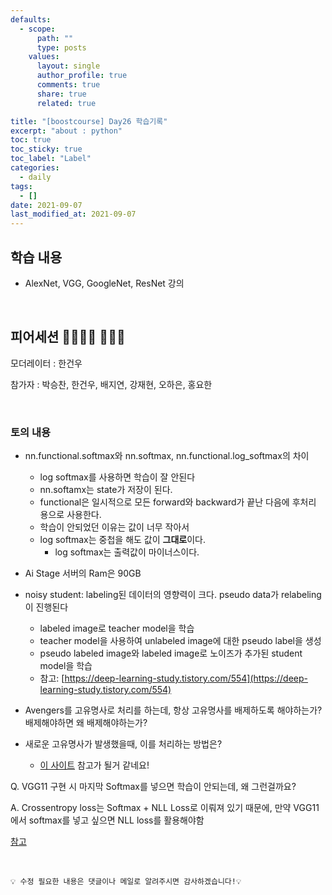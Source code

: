 ```yaml
---
defaults:
  - scope:
      path: ""
      type: posts
    values:
      layout: single
      author_profile: true
      comments: true
      share: true
      related: true

title: "[boostcourse] Day26 학습기록"
excerpt: "about : python"
toc: true
toc_sticky: true
toc_label: "Label"
categories:
  - daily
tags:
  - []
date: 2021-09-07
last_modified_at: 2021-09-07
---
```


## 학습 내용

- AlexNet, VGG, GoogleNet, ResNet 강의


<br>

## 피어세션 👨‍👨‍👦‍👦 👨‍👨‍👦

모더레이터 : 한건우

참가자 : 박승찬, 한건우, 배지연, 강재현, 오하은, 홍요한

<br>

### 토의 내용

- nn.functional.softmax와 nn.softmax, nn.functional.log_softmax의 차이
    - log softmax를 사용하면 학습이 잘 안된다
    - nn.softamx는 state가 저장이 된다.
    - functional은 일시적으로 모든 forward와 backward가 끝난 다음에 후처리 용으로 사용한다.
    - 학습이 안되었던 이유는 값이 너무 작아서
    - log softmax는 중첩을 해도 값이 **그대로**이다.
        - log softmax는 출력값이 마이너스이다.

- Ai Stage 서버의 Ram은 90GB
- noisy student: labeling된 데이터의 영향력이 크다. pseudo data가 relabeling이 진행된다
    - labeled image로 teacher model을 학습
    - teacher model을 사용하여 unlabeled image에 대한 pseudo label을 생성
    - pseudo labeled image와 labeled image로 노이즈가 추가된 student model을 학습
    - 참고: [https://deep-learning-study.tistory.com/554](https://deep-learning-study.tistory.com/554)
- Avengers를 고유명사로 처리를 하는데, 항상 고유명사를 배제하도록 해야하는가? 배제해야하면 왜 배제해야하는가?
- 새로운 고유명사가 발생했을때, 이를 처리하는 방법은?
    - [이 사이트](https://heytech.tistory.com/15) 참고가 될거 같네요!


Q. VGG11 구현 시 마지막 Softmax를 넣으면 학습이 안되는데, 왜 그런걸까요?

A. Crossentropy loss는 Softmax + NLL Loss로 이뤄져 있기 때문에, 만약 VGG11 에서 softmax를 넣고 싶으면 NLL loss를 활용해야함

[참고](https://novister.tistory.com/46)

<br>

```
💡 수정 필요한 내용은 댓글이나 메일로 알려주시면 감사하겠습니다!💡 
```
